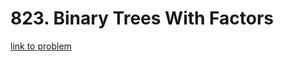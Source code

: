 # 823. Binary Trees With Factors

[link to problem](https://leetcode.com/problems/binary-trees-with-factors/?envType=daily-question&envId=2023-10-31)
